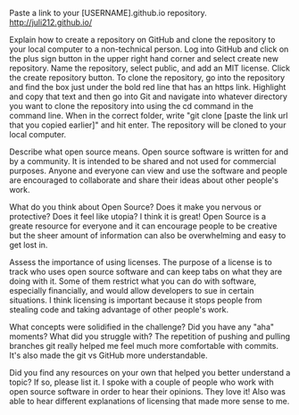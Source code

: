 Paste a link to your [USERNAME].github.io repository.
http://juli212.github.io/

Explain how to create a repository on GitHub and clone the repository to your local computer to a non-technical person.
Log into GitHub and click on the plus sign button in the upper right hand corner and select create new repository. Name the repository, select public, and add an MIT license. Click the create repository button. To clone the repository, go into the repository and find the box just under the bold red line that has an https link. Highlight and copy that text and then go into Git and navigate into whatever directory you want to clone the repository into using the cd command in the command line. When in the correct folder, write "git clone [paste the link url that you copied earlier]" and hit enter. The repository will be cloned to your local computer.

Describe what open source means.
Open source software is written for and by a community. It is intended to be shared and not used for commercial purposes. Anyone and everyone can view and use the software and people are encouraged to collaborate and share their ideas about other people's work.

What do you think about Open Source? Does it make you nervous or protective? Does it feel like utopia?
I think it is great! Open Source is a greate resource for everyone and it can encourage people to be creative but the sheer amount of information can also be overwhelming and easy to get lost in.

Assess the importance of using licenses.
The purpose of a license is to track who uses open source software and can keep tabs on what they are doing with it. Some of them restrict what you can do with software, especially financially, and would allow developers to sue in certain situations. I think licensing is important because it stops people from stealing code and taking advantage of other people's work.

What concepts were solidified in the challenge? Did you have any "aha" moments? What did you struggle with?
The repetition of pushing and pulling branches git really helped me feel much more comfortable with commits. It's also made the git vs GitHub more understandable.

Did you find any resources on your own that helped you better understand a topic? If so, please list it.
I spoke with a couple of people who work with open source software in order to hear their opinions. They love it! Also was able to hear different explanations of licensing that made more sense to me.